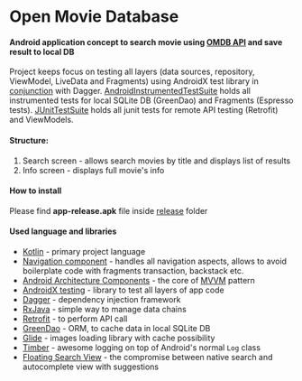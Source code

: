 # Open Movie Database

#### Android application concept to search movie using [OMDB API](https://www.omdbapi.com) and save result to local DB

Project keeps focus on testing all layers (data sources, repository, ViewModel, LiveData and Fragments) using AndroidX test library in [conjunction](https://codelabs.developers.google.com/codelabs/android-dagger/#13) with Dagger.
[AndroidInstrumentedTestSuite](./app/src/androidTest/java/concept/omdb/AndroidInstrumentedTestSuite.kt) holds all instrumented tests for local SQLite DB (GreenDao) and Fragments (Espresso tests).
[JUnitTestSuite](./app/src/test/java/concept/omdb/JUnitTestSuite.kt) holds all junit tests for remote API testing (Retrofit) and ViewModels.

#### Structure:

1. Search screen - allows search movies by title and displays list of results
2. Info screen - displays full movie's info

#### How to install

Please find **app-release.apk** file inside [release](./app/release) folder

#### Used language and libraries
 * [Kotlin](https://kotlinlang.org/docs/tutorials/kotlin-android.html) - primary project language
 * [Navigation component](https://developer.android.com/guide/navigation) - handles all navigation aspects, allows to avoid boilerplate code with fragments transaction, backstack etc.
 * [Android Architecture Components](https://developer.android.com/topic/libraries/architecture/index.html) - the core of [MVVM](https://en.wikipedia.org/wiki/Model%E2%80%93view%E2%80%93viewmodel) pattern
 * [AndroidX testing](https://codelabs.developers.google.com/codelabs/advanced-android-kotlin-training-testing-basics/#0) - library to test all layers of app code
 * [Dagger](https://codelabs.developers.google.com/codelabs/android-dagger/#0) - dependency injection framework
 * [RxJava](https://github.com/ReactiveX/RxJava) - simple way to manage data chains
 * [Retrofit](https://square.github.io/retrofit/) - to perform API call
 * [GreenDao](https://greenrobot.org/greendao/) - ORM, to cache data in local SQLite DB
 * [Glide](https://bumptech.github.io/glide/) - images loading library with cache possibility
 * [Timber](https://github.com/JakeWharton/timber) - awesome logging on top of Android's normal `Log` class
 * [Floating Search View](https://github.com/arimorty/floatingsearchview) - the compromise between native search and autocomplete view with suggestions
 
